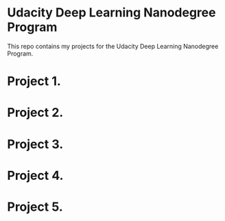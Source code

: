 # Udacity Deep Learning Nanodegree Program
This repo contains my projects for the Udacity Deep Learning Nanodegree Program. 

# Project 1.

# Project 2.

# Project 3.

# Project 4.

# Project 5.
